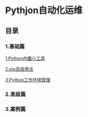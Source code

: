 # Pythjon自动化运维




## 目录


### 1.基础篇


[1.Python内置小工具](../1.基础篇/1.Python内置小工具.md)

[2.pip高级用法](../1.基础篇/2.pip高级用法.md)

[3.Python工作环境管理](../1.基础篇/3.Python工作环境管理.md)





### 2.高级篇






### 3.案例篇


